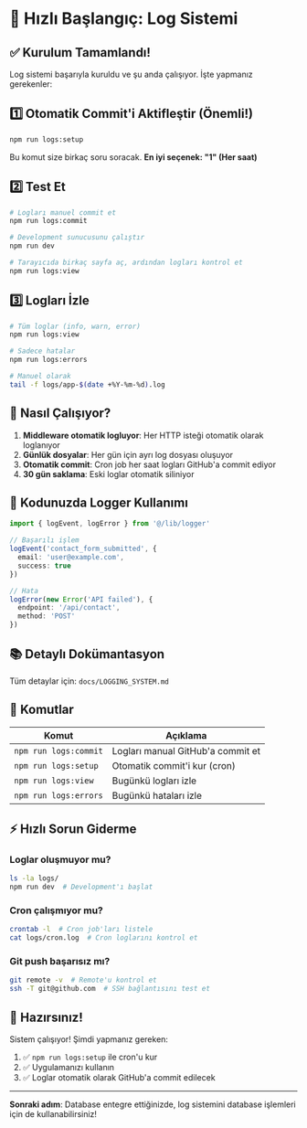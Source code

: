 # 🚀 Hızlı Başlangıç: Log Sistemi

## ✅ Kurulum Tamamlandı!

Log sistemi başarıyla kuruldu ve şu anda çalışıyor. İşte yapmanız gerekenler:

## 1️⃣ Otomatik Commit'i Aktifleştir (Önemli!)

```bash
npm run logs:setup
```

Bu komut size birkaç soru soracak. **En iyi seçenek: "1" (Her saat)**

## 2️⃣ Test Et

```bash
# Logları manuel commit et
npm run logs:commit

# Development sunucusunu çalıştır
npm run dev

# Tarayıcıda birkaç sayfa aç, ardından logları kontrol et
npm run logs:view
```

## 3️⃣ Logları İzle

```bash
# Tüm loglar (info, warn, error)
npm run logs:view

# Sadece hatalar
npm run logs:errors

# Manuel olarak
tail -f logs/app-$(date +%Y-%m-%d).log
```

## 📝 Nasıl Çalışıyor?

1. **Middleware otomatik logluyor**: Her HTTP isteği otomatik olarak loglanıyor
2. **Günlük dosyalar**: Her gün için ayrı log dosyası oluşuyor
3. **Otomatik commit**: Cron job her saat logları GitHub'a commit ediyor
4. **30 gün saklama**: Eski loglar otomatik siliniyor

## 🎯 Kodunuzda Logger Kullanımı

```typescript
import { logEvent, logError } from '@/lib/logger'

// Başarılı işlem
logEvent('contact_form_submitted', {
  email: 'user@example.com',
  success: true
})

// Hata
logError(new Error('API failed'), {
  endpoint: '/api/contact',
  method: 'POST'
})
```

## 📚 Detaylı Dokümantasyon

Tüm detaylar için: `docs/LOGGING_SYSTEM.md`

## 🔧 Komutlar

| Komut | Açıklama |
|-------|----------|
| `npm run logs:commit` | Logları manual GitHub'a commit et |
| `npm run logs:setup` | Otomatik commit'i kur (cron) |
| `npm run logs:view` | Bugünkü logları izle |
| `npm run logs:errors` | Bugünkü hataları izle |

## ⚡ Hızlı Sorun Giderme

### Loglar oluşmuyor mu?
```bash
ls -la logs/
npm run dev  # Development'ı başlat
```

### Cron çalışmıyor mu?
```bash
crontab -l  # Cron job'ları listele
cat logs/cron.log  # Cron loglarını kontrol et
```

### Git push başarısız mı?
```bash
git remote -v  # Remote'u kontrol et
ssh -T git@github.com  # SSH bağlantısını test et
```

## 🎉 Hazırsınız!

Sistem çalışıyor! Şimdi yapmanız gereken:

1. ✅ `npm run logs:setup` ile cron'u kur
2. ✅ Uygulamanızı kullanın
3. ✅ Loglar otomatik olarak GitHub'a commit edilecek

---

**Sonraki adım**: Database entegre ettiğinizde, log sistemini database işlemleri için de kullanabilirsiniz!
